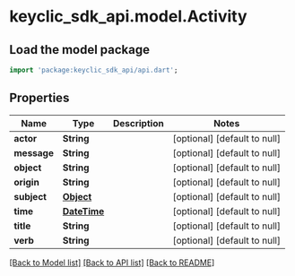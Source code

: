 # keyclic_sdk_api.model.Activity

## Load the model package
```dart
import 'package:keyclic_sdk_api/api.dart';
```

## Properties
Name | Type | Description | Notes
------------ | ------------- | ------------- | -------------
**actor** | **String** |  | [optional] [default to null]
**message** | **String** |  | [optional] [default to null]
**object** | **String** |  | [optional] [default to null]
**origin** | **String** |  | [optional] [default to null]
**subject** | [**Object**](Object.md) |  | [optional] [default to null]
**time** | [**DateTime**](DateTime.md) |  | [optional] [default to null]
**title** | **String** |  | [optional] [default to null]
**verb** | **String** |  | [optional] [default to null]

[[Back to Model list]](../README.md#documentation-for-models) [[Back to API list]](../README.md#documentation-for-api-endpoints) [[Back to README]](../README.md)


